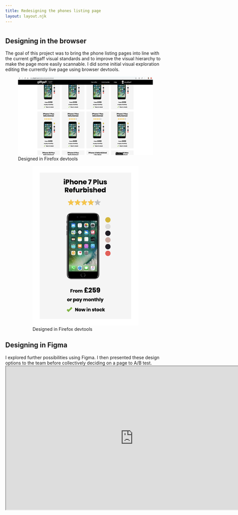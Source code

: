```yaml
---
title: Redesigning the phones listing page
layout: layout.njk
---
```

<h2 style="margin-top: 40px;">Designing in the browser</h2>
<div class="two-col">
<div>
The goal of this project was to bring the phone listing pages into line with the current giffgaff visual standards and to improve the visual hierarchy to make the page more easily scannable. 
I did some initial visual exploration editing the currently live page using browser devtools. 

<figure class="mt-24">
<img src="/assets/phones-first-iteration.png"/>
  <figcaption>Designed in Firefox devtools</figcaption>
</figure>

</div>
<div>
<figure style="width: 66%; margin: auto;">
<img src="/assets/phone-first-iteration.png"/>
  <figcaption>Designed in Firefox devtools</figcaption>
</figure></div>
</div>

<h2>Designing in Figma</h2>
<div class="two-col">
I explored further possibilities using Figma. I then presented these design options to the team before collectively deciding on a page to A/B test.
</div>

<iframe class="mt-24" width="800" height="450" src="https://www.figma.com/embed?embed_host=share&url=https%3A%2F%2Fwww.figma.com%2Ffile%2FZYxNaxziODGDs8IBCEzsYS%2FPhones-list-item%3Fnode-id%3D39%253A401" allowfullscreen></iframe>